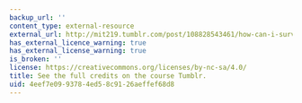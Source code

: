 ```yaml
---
backup_url: ''
content_type: external-resource
external_url: http://mit219.tumblr.com/post/108828543461/how-can-i-survive-the-cold-creative-commons-cc
has_external_licence_warning: true
has_external_license_warning: true
is_broken: ''
license: https://creativecommons.org/licenses/by-nc-sa/4.0/
title: See the full credits on the course Tumblr.
uid: 4eef7e09-9378-4ed5-8c91-26aeffef68d8
---
```

